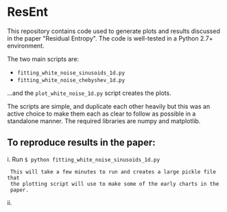 ResEnt
======

This repository contains code used to generate plots and results discussed
in the paper "Residual Entropy".  The code is well-tested in a Python 2.7+
environment.

The two main scripts are:

* `fitting_white_noise_sinusoids_1d.py`
* `fitting_white_noise_chebyshev_1d.py`

...and the `plot_white_noise_1d.py` script creates the plots.

The scripts are simple, and duplicate each other heavily but this was an
active choice to make them each as clear to follow as possible in a standalone
manner.  The required libraries are numpy and matplotlib.

## To reproduce results in the paper:

i.   Run `$ python fitting_white_noise_sinusoids_1d.py`

     This will take a few minutes to run and creates a large pickle file that
     the plotting script will use to make some of the early charts in the
     paper.

ii.  


